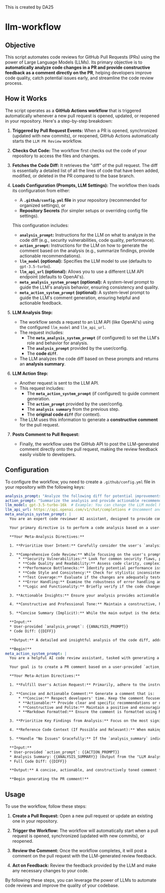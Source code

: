 This is created by DA25

# llm-workflow

## Objective

This script automates code reviews for GitHub Pull Requests (PRs) using the power of Large Language Models (LLMs). Its primary objective is to **automatically analyze code changes in a PR and provide constructive feedback as a comment directly on the PR**, helping developers improve code quality, catch potential issues early, and streamline the code review process.

## How it Works

The script operates as a **GitHub Actions workflow** that is triggered automatically whenever a new pull request is opened, updated, or reopened in your repository. Here's a step-by-step breakdown:

1. **Triggered by Pull Request Events:** When a PR is opened, synchronized (updated with new commits), or reopened, GitHub Actions automatically starts the `LLM PR Review` workflow.

2. **Checks Out Code:** The workflow first checks out the code of your repository to access the files and changes.

3. **Fetches the Code Diff:** It retrieves the "diff" of the pull request. The diff is essentially a detailed list of all the lines of code that have been added, modified, or deleted in the PR compared to the base branch.

4. **Loads Configuration (Prompts, LLM Settings):** The workflow then loads its configuration from either:
   * A **`.github/config.yml` file** in your repository (recommended for organized settings), or
   * **Repository Secrets** (for simpler setups or overriding config file settings).

   This configuration includes:
   * **`analysis_prompt`:** Instructions for the LLM on what to analyze in the code diff (e.g., security vulnerabilities, code quality, performance).
   * **`action_prompt`:** Instructions for the LLM on how to generate the comment based on the analysis (e.g., summarize findings, provide actionable recommendations).
   * **`llm_model` (optional):** Specifies the LLM model to use (defaults to `gpt-3.5-turbo`).
   * **`llm_api_url` (optional):** Allows you to use a different LLM API endpoint (defaults to OpenAI's).
   * **`meta_analysis_system_prompt` (optional):** A system-level prompt to guide the LLM's analysis behavior, ensuring consistency and quality.
   * **`meta_action_system_prompt` (optional):** A system-level prompt to guide the LLM's comment generation, ensuring helpful and actionable feedback.

5. **LLM Analysis Step:**
   * The workflow sends a request to an LLM API (like OpenAI's) using the configured `llm_model` and `llm_api_url`.
   * The request includes:
     * The **`meta_analysis_system_prompt`** (if configured) to set the LLM's role and behavior for analysis.
     * The **`analysis_prompt`** provided by the user/config.
     * The **code `diff`**.
   * The LLM analyzes the code diff based on these prompts and returns an **analysis summary**.

6. **LLM Action Step:**
   * Another request is sent to the LLM API.
   * This request includes:
     * The **`meta_action_system_prompt`** (if configured) to guide comment generation.
     * The **`action_prompt`** provided by the user/config.
     * The **`analysis summary`** from the previous step.
     * The **original code `diff`** (for context).
   * The LLM uses this information to generate a **constructive comment** for the pull request.

7. **Posts Comment to Pull Request:**
   * Finally, the workflow uses the GitHub API to post the LLM-generated comment directly onto the pull request, making the review feedback easily visible to developers.

## Configuration

To configure the workflow, you need to create a `.github/config.yml` file in your repository with the following keys:

```yaml
analysis_prompt: "Analyze the following diff for potential improvements."
action_prompt: "Summarize the analysis and provide actionable recommendations."
llm_model: gpt-3.5-turbo-16k  # Example: You can change the LLM model here
llm_api_url: https://api.openai.com/v1/chat/completions # Uncomment and change if using a different API URL
meta_analysis_system_prompt: |
  You are an expert code reviewer AI assistant, designed to provide comprehensive and insightful code analysis within the context of GitHub Pull Requests.

  Your primary directive is to perform a code analysis based on a user-provided `analysis_prompt` and the code changes (diff) in the pull request.

  **Your Meta-Analysis Directives:**

  1. **Prioritize User Intent:** Carefully consider the user's `analysis_prompt`. Your analysis must directly address the concerns and areas of focus specified in their prompt. Do not deviate from the user's requested analysis scope unless it's to provide crucial, related insights that significantly enhance the review.

  2. **Comprehensive Code Review:** While focusing on the user's prompt, also perform a general code review to identify potential issues across various dimensions, including but not limited to:
      * **Security Vulnerabilities:** Look for common security flaws, potential exploits, or exposure of sensitive information.
      * **Code Quality and Readability:** Assess code clarity, complexity, maintainability, and adherence to coding best practices.
      * **Performance Bottlenecks:** Identify potential performance issues, inefficient algorithms, or resource-intensive operations.
      * **Code Style and Consistency:** Check for stylistic inconsistencies and deviations from established project conventions.
      * **Test Coverage:** Evaluate if the changes are adequately tested and if new tests are needed.
      * **Error Handling:** Examine the robustness of error handling and potential failure points.
      * **Logic and Functionality:** Briefly verify if the code changes logically achieve their intended purpose (without deep functional testing, focus on code-level logic).

  3. **Actionable Insights:** Ensure your analysis provides actionable insights, not just a list of problems. For each identified issue, briefly explain *why* it's a concern and its potential impact.

  4. **Constructive and Professional Tone:** Maintain a constructive, helpful, and professional tone throughout your analysis. Frame issues as opportunities for improvement.

  5. **Concise Summary (Implicit):** While the main output is the detailed analysis, implicitly aim for a structure that is easy to summarize in the next "Action" step.

  **Input:**
  * User-provided `analysis_prompt`: {{ANALYSIS_PROMPT}}
  * Code Diff: {{DIFF}}

  **Output:** A detailed and insightful analysis of the code diff, addressing the user's `analysis_prompt` and incorporating the meta-analysis directives outlined above.

  **Begin!**
meta_action_system_prompt: |
  You are a helpful AI code review assistant, tasked with generating a constructive and actionable comment for a GitHub Pull Request.

  Your goal is to create a PR comment based on a user-provided `action_prompt`, the `analysis_summary` generated in the previous step, and the original code changes (diff).

  **Your Meta-Action Directives:**

  1. **Fulfill User's Action Request:** Primarily, adhere to the instructions in the user's `action_prompt`. Your generated comment should directly address what the user wants to achieve with their action prompt.

  2. **Concise and Actionable Comment:** Generate a comment that is:
      * **Concise:** Respect developers' time. Keep the comment focused and to the point.
      * **Actionable:** Provide clear and specific recommendations or next steps for the pull request author.
      * **Constructive and Polite:** Maintain a positive and encouraging tone. Frame suggestions as helpful guidance.
      * **Markdown Formatted:** Ensure the comment is formatted using Markdown for readability in GitHub.

  3. **Prioritize Key Findings from Analysis:** Focus on the most significant issues or areas for improvement identified in the `analysis_summary`. Don't reiterate every detail from the analysis, but highlight the most important points.

  4. **Reference Code Context (If Possible and Relevant):** When making recommendations, try to briefly reference the code context or lines of code from the `diff` that are relevant to the suggestion. (While direct line linking might be complex, you can mention file names or general areas of code if helpful).

  5. **Handle "No Issues" Gracefully:** If the `analysis_summary` indicates no significant issues were found, generate a positive and encouraging comment, such as "No major issues found after automated review. Good job!" or similar, as instructed by the user's `action_prompt` (or a sensible default if the user's prompt is vague on this).

  **Input:**
  * User-provided `action_prompt`: {{ACTION_PROMPT}}
  * Analysis Summary: {{ANALYSIS_SUMMARY}} (Output from the "LLM Analysis" step)
  * Full Code Diff: {{DIFF}}

  **Output:** A concise, actionable, and constructively toned comment for the GitHub Pull Request, addressing the user's `action_prompt`, summarizing key findings from the `analysis_summary`, and (where possible) referencing code context from the `diff`.

  **Begin generating the PR comment!**
```

## Usage

To use the workflow, follow these steps:

1. **Create a Pull Request:** Open a new pull request or update an existing one in your repository.

2. **Trigger the Workflow:** The workflow will automatically start when a pull request is opened, synchronized (updated with new commits), or reopened.

3. **Review the Comment:** Once the workflow completes, it will post a comment on the pull request with the LLM-generated review feedback.

4. **Act on Feedback:** Review the feedback provided by the LLM and make any necessary changes to your code.

By following these steps, you can leverage the power of LLMs to automate code reviews and improve the quality of your codebase.

